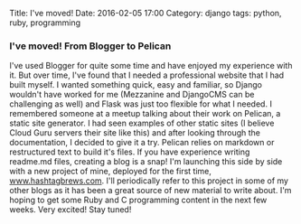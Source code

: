 Title: I've moved!
Date: 2016-02-05 17:00
Category: django
tags: python, ruby, programming

### I've moved! From Blogger to Pelican

I've used Blogger for quite some time and have enjoyed my experience with it. But over time, I've found that I needed a professional website that I had built myself. I wanted something quick, easy and familiar, so Django wouldn't have worked for me (Mezzanine and DjangoCMS can be challenging as well) and Flask was just too flexible for what I needed. I remembered someone at a meetup talking about their work on Pelican, a static site generator. I had seen examples of other static sites (I believe Cloud Guru servers their site like this) and after looking through the documentation, I decided to give it a try.
Pelican relies on markdown or restructured text to build it's files. If you have experience writing readme.md files, creating a blog is a snap! I'm launching this side by side with a new project of mine, deployed for the first time, www.hashtagbrews.com. I'll periodically refer to this project in some of my other blogs as it has been a great source of new material to write about. I'm hoping to get some Ruby and C programming content in the next few weeks. Very excited! Stay tuned!
